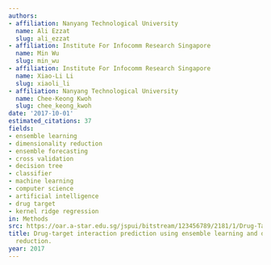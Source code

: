 ```yaml
---
authors:
- affiliation: Nanyang Technological University
  name: Ali Ezzat
  slug: ali_ezzat
- affiliation: Institute For Infocomm Research Singapore
  name: Min Wu
  slug: min_wu
- affiliation: Institute For Infocomm Research Singapore
  name: Xiao-Li Li
  slug: xiaoli_li
- affiliation: Nanyang Technological University
  name: Chee-Keong Kwoh
  slug: chee_keong_kwoh
date: '2017-10-01'
estimated_citations: 37
fields:
- ensemble learning
- dimensionality reduction
- ensemble forecasting
- cross validation
- decision tree
- classifier
- machine learning
- computer science
- artificial intelligence
- drug target
- kernel ridge regression
in: Methods
src: https://oar.a-star.edu.sg/jspui/bitstream/123456789/2181/1/Drug-Target%20Interaction%20Prediction%20using%20Ensemble%20Learning%20and%20Dimensionality%20Reduction.pdf
title: Drug-target interaction prediction using ensemble learning and dimensionality
  reduction.
year: 2017
---
```

